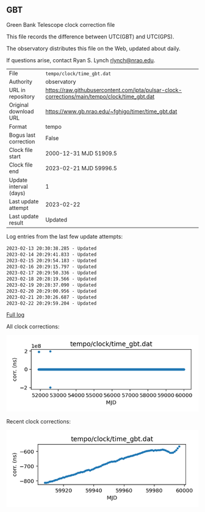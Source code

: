 
## GBT

Green Bank Telescope clock correction file

This file records the difference between UTC(GBT) and UTC(GPS).

The observatory distributes this file on the Web, updated about daily.

If questions arise, contact Ryan S. Lynch <rlynch@nrao.edu>.

|     |     |
|:--- |:--- |
| File | `tempo/clock/time_gbt.dat` |
| Authority | observatory |
| URL in repository | <https://raw.githubusercontent.com/ipta/pulsar-clock-corrections/main/tempo/clock/time_gbt.dat> |
| Original download URL | <https://www.gb.nrao.edu/~fghigo/timer/time_gbt.dat> |
| Format | tempo |
| Bogus last correction | False |
| Clock file start | 2000-12-31 MJD 51909.5 |
| Clock file end | 2023-02-21 MJD 59996.5 |
| Update interval (days) | 1 |
| Last update attempt | 2023-02-22 |
| Last update result | Updated |

Log entries from the last few update attempts:
```
2023-02-13 20:30:38.285 - Updated
2023-02-14 20:29:41.833 - Updated
2023-02-15 20:29:54.183 - Updated
2023-02-16 20:29:15.797 - Updated
2023-02-17 20:29:50.336 - Updated
2023-02-18 20:28:19.566 - Updated
2023-02-19 20:28:37.090 - Updated
2023-02-20 20:29:00.956 - Updated
2023-02-21 20:30:26.687 - Updated
2023-02-22 20:29:59.204 - Updated
```
[Full log](https://raw.githubusercontent.com/ipta/pulsar-clock-corrections/main/log/tempo/clock/time_gbt.dat.log)


All clock corrections:

![plot of all clock corrections](time_gbt.dat.png "All corrections")

Recent clock corrections:

![plot of recent clock corrections](time_gbt.dat.short.png "Recent corrections")

